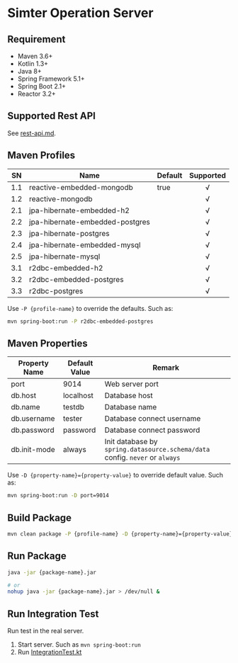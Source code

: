 #  Simter Operation Server

## Requirement

- Maven 3.6+
- Kotlin 1.3+
- Java 8+
- Spring Framework 5.1+
- Spring Boot 2.1+
- Reactor 3.2+

## Supported Rest API

See [rest-api.md](../docs/rest-api.md).

## Maven Profiles

| SN  | Name                            | Default | Supported |
|-----|---------------------------------|---------|:---------:|
| 1.1 | reactive-embedded-mongodb       | true    |     √     |
| 1.2 | reactive-mongodb                |         |     √     |
| 2.1 | jpa-hibernate-embedded-h2       |         |     √     |
| 2.2 | jpa-hibernate-embedded-postgres |         |     √     |
| 2.3 | jpa-hibernate-postgres          |         |     √     |
| 2.4 | jpa-hibernate-embedded-mysql    |         |     √     |
| 2.5 | jpa-hibernate-mysql             |         |     √     |
| 3.1 | r2dbc-embedded-h2               |         |     √     |
| 3.2 | r2dbc-embedded-postgres         |         |     √     |
| 3.3 | r2dbc-postgres                  |         |     √     |

Use `-P {profile-name}` to override the defaults. Such as:

```bash
mvn spring-boot:run -P r2dbc-embedded-postgres
```

## Maven Properties

| Property Name | Default Value | Remark
|---------------|---------------|--------
| port          | 9014          | Web server port
| db.host       | localhost     | Database host
| db.name       | testdb        | Database name
| db.username   | tester        | Database connect username
| db.password   | password      | Database connect password
| db.init-mode  | always        | Init database by `spring.datasource.schema/data` config. `never` or `always`

Use `-D {property-name}={property-value}` to override default value. Such as:

```bash
mvn spring-boot:run -D port=9014
```

## Build Package

```bash
mvn clean package -P {profile-name} -D {property-name}={property-value}
```

## Run Package

```bash
java -jar {package-name}.jar

# or
nohup java -jar {package-name}.jar > /dev/null &
```

## Run Integration Test

Run test in the real server.

1. Start server. Such as `mvn spring-boot:run`
2. Run [IntegrationTest.kt]


[IntegrationTest.kt]: https://github.com/simter/simter-kv/blob/master/simter-kv-starter/src/test/kotlin/tech/simter/kv/starter/IntegrationTest.kt